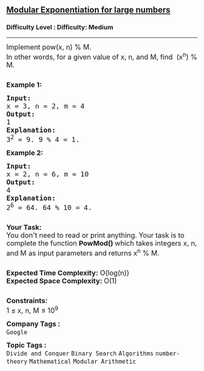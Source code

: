 <h2><a href="https://www.geeksforgeeks.org/problems/modular-exponentiation-for-large-numbers5537/1?timeMachineDate=2024-05-20">Modular Exponentiation for large numbers</a></h2><h3>Difficulty Level : Difficulty: Medium</h3><hr><div class="problems_problem_content__Xm_eO"><p><span style="font-size: 18px;">Implement pow(x, n) % M.<br>In other words, for a given value of x, n, and M, find&nbsp; (x<sup>n</sup></span><span style="font-size: 18px;">) % M.</span><br>&nbsp;</p>
<p><span style="font-size: 18px;"><strong>Example 1:</strong></span></p>
<pre><span style="font-size: 18px;"><strong>Input:</strong>
x = 3, n = 2, m = 4</span>
<span style="font-size: 18px;"><strong>Output:
</strong>1
<strong>Explanation:
</strong>3<sup>2</sup> = 9. 9 % 4 = 1.</span>
</pre>
<p><span style="font-size: 18px;"><strong>Example 2:</strong></span></p>
<pre><span style="font-size: 18px;"><strong>Input:
</strong>x = 2, n = 6, m = 10
<strong>Output:
</strong>4</span>
<span style="font-size: 18px;"><strong>Explanation:</strong>
2<sup>6</sup> = 64. 64 % 10 = 4.</span>
</pre>
<p><br><span style="font-size: 18px;"><strong>Your Task:</strong><br>You don't need to read or print anything. Your task is to complete the function&nbsp;<strong>PowMod()&nbsp;</strong>which takes integers x, n, and M as input parameters and returns x<sup>n</sup>&nbsp;% M.</span><br>&nbsp;</p>
<p><span style="font-size: 18px;"><strong>Expected Time Complexity:</strong>&nbsp;O(log(n))<br><strong>Expected Space Complexity:&nbsp;</strong>O(1)</span><br>&nbsp;</p>
<p><span style="font-size: 18px;"><strong>Constraints:</strong><br>1 ≤ x, n, M ≤ 10<sup>9</sup></span></p></div><p><span style=font-size:18px><strong>Company Tags : </strong><br><code>Google</code>&nbsp;<br><p><span style=font-size:18px><strong>Topic Tags : </strong><br><code>Divide and Conquer</code>&nbsp;<code>Binary Search</code>&nbsp;<code>Algorithms</code>&nbsp;<code>number-theory</code>&nbsp;<code>Mathematical</code>&nbsp;<code>Modular Arithmetic</code>&nbsp;